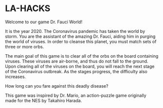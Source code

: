 # LA-HACKS

Welcome to our game Dr. Fauci World!

It is the year 2020.
The Coronavirus pandemic has taken the world by storm.
You are the assistant of the amazing Dr. Fauci, aiding him in purging the world of viruses.
In order to cleanse this planet, you must match sets of three or more orbs.

The main goal of this game is to clear all of the orbs on the board containing viruses.
These viruses are air-borne, and thus do not fall to the ground.
Upon clearing all of the viruses on the board, you will reach the next stage of the Coronavirus outbreak.
As the stages progress, the difficulty also increases.

How long can you fare against this deadly disease?

This game was inspired by Dr. Mario, an action-puzzle game originally made for the NES by Takahiro Harada.
